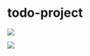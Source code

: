 # todo-project
![](https://user-images.githubusercontent.com/103361130/163393667-a7db7c0c-63bb-4f89-ac48-aefaeed75acb.jpg)


![](https://user-images.githubusercontent.com/103361130/163491483-c60f2d74-2f9f-47b5-909c-d6c352e6a444.jpg)
